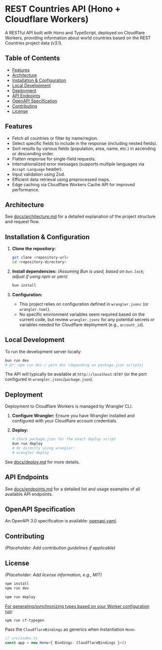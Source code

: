 # REST Countries API (Hono + Cloudflare Workers)

A RESTful API built with Hono and TypeScript, deployed on Cloudflare Workers, providing information about world countries based on the REST Countries project data (v3.1).

## Table of Contents

- [Features](#features)
- [Architecture](#architecture)
- [Installation & Configuration](#installation--configuration)
- [Local Development](#local-development)
- [Deployment](#deployment)
- [API Endpoints](#api-endpoints)
- [OpenAPI Specification](#openapi-specification)
- [Contributing](#contributing)
- [License](#license)

## Features

- Fetch all countries or filter by name/region.
- Select specific fields to include in the response (including nested fields).
- Sort results by various fields (population, area, name, etc.) in ascending or descending order.
- Flatten response for single-field requests.
- Internationalized error messages (supports multiple languages via `Accept-Language` header).
- Input validation using Zod.
- Efficient data retrieval using preprocessed maps.
- Edge caching via Cloudflare Workers Cache API for improved performance.

## Architecture

See [docs/architecture.md](docs/architecture.md) for a detailed explanation of the project structure and request flow.

## Installation & Configuration

1. **Clone the repository:**

   ```bash
   git clone <repository-url>
   cd <repository-directory>
   ```

2. **Install dependencies:**
   _(Assuming Bun is used, based on `bun.lock`; adjust if using npm or yarn)_

   ```bash
   bun install
   ```

3. **Configuration:**
   - This project relies on configuration defined in `wrangler.jsonc` (or `wrangler.toml`).
   - No specific environment variables seem required based on the current code, but review `wrangler.jsonc` for any potential secrets or variables needed for Cloudflare deployment (e.g., `account_id`).

## Local Development

To run the development server locally:

```bash
bun run dev
# Or: npm run dev / yarn dev (depending on package.json scripts)
```

The API will typically be available at `http://localhost:8787` (or the port configured in `wrangler.jsonc`/`package.json`).

## Deployment

Deployment to Cloudflare Workers is managed by Wrangler CLI.

1. **Configure Wrangler:** Ensure you have Wrangler installed and configured with your Cloudflare account credentials.
2. **Deploy:**

   ```bash
   # Check package.json for the exact deploy script
   bun run deploy
   # Or directly using wrangler:
   # wrangler deploy
   ```

See [docs/deploy.md](docs/deploy.md) for more details.

## API Endpoints

See [docs/endpoints.md](docs/endpoints.md) for a detailed list and usage examples of all available API endpoints.

## OpenAPI Specification

An OpenAPI 3.0 specification is available: [openapi.yaml](openapi.yaml).

## Contributing

_(Placeholder: Add contribution guidelines if applicable)_

## License

_(Placeholder: Add license information, e.g., MIT)_

```txt
npm install
npm run dev
```

```txt
npm run deploy
```

[For generating/synchronizing types based on your Worker configuration run](https://developers.cloudflare.com/workers/wrangler/commands/#types):

```txt
npm run cf-typegen
```

Pass the `CloudflareBindings` as generics when instantiation `Hono`:

```ts
// src/index.ts
const app = new Hono<{ Bindings: CloudflareBindings }>()
```
